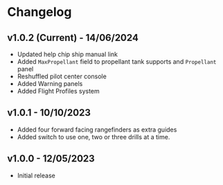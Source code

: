 # Changelog

## v1.0.2 (Current) - 14/06/2024

- Updated help chip ship manual link
- Added `MaxPropellant` field to propellant tank supports and `Propellant` panel
- Reshuffled pilot center console
- Added Warning panels
- Added Flight Profiles system

## v1.0.1 - 10/10/2023

- Added four forward facing rangefinders as extra guides
- Added switch to use one, two or three drills at a time.

## v1.0.0 - 12/05/2023

- Initial release
